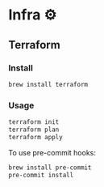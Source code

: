 # Infra ⚙️

## Terraform

### Install

```bash
brew install terraform
```

### Usage

```bash
terraform init
terraform plan
terraform apply
```

To use pre-commit hooks:

```bash
brew install pre-commit
pre-commit install
```
